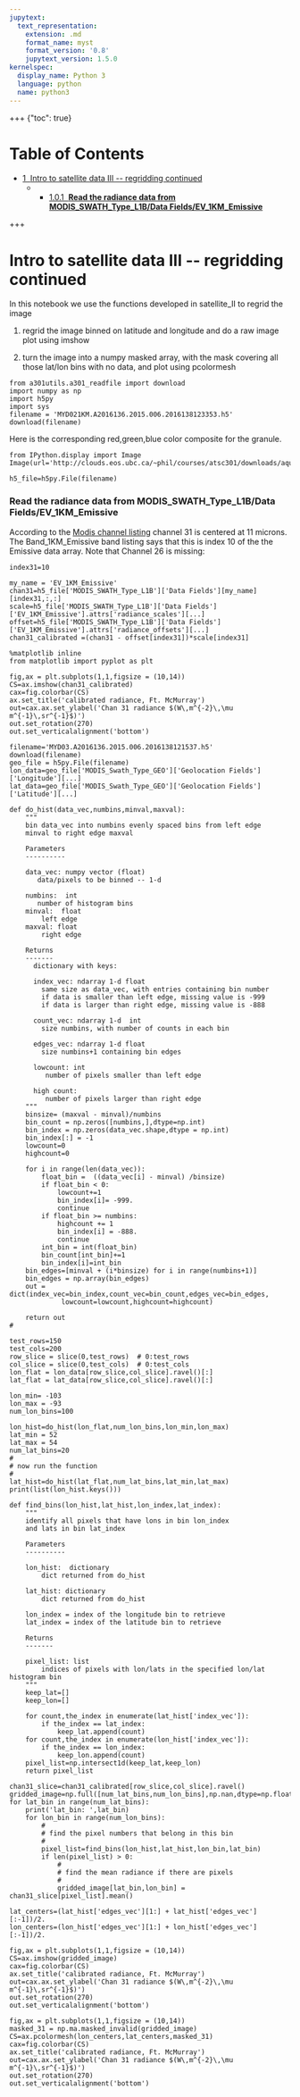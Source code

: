 ```yaml
---
jupytext:
  text_representation:
    extension: .md
    format_name: myst
    format_version: '0.8'
    jupytext_version: 1.5.0
kernelspec:
  display_name: Python 3
  language: python
  name: python3
---
```


+++ {"toc": true}

<h1>Table of Contents<span class="tocSkip"></span></h1>
<div class="toc"><ul class="toc-item"><li><span><a href="#Intro-to-satellite-data--III----regridding-continued" data-toc-modified-id="Intro-to-satellite-data--III----regridding-continued-1"><span class="toc-item-num">1&nbsp;&nbsp;</span>Intro to satellite data  III -- regridding continued</a></span><ul class="toc-item"><li><ul class="toc-item"><li><span><a href="#Read-the-radiance-data-from-MODIS_SWATH_Type_L1B/Data-Fields/EV_1KM_Emissive" data-toc-modified-id="Read-the-radiance-data-from-MODIS_SWATH_Type_L1B/Data-Fields/EV_1KM_Emissive-1.0.1"><span class="toc-item-num">1.0.1&nbsp;&nbsp;</span><strong>Read the radiance data from MODIS_SWATH_Type_L1B/Data Fields/EV_1KM_Emissive</strong></a></span></li></ul></li></ul></li></ul></div>

+++

# Intro to satellite data  III -- regridding continued

In this notebook we use the functions developed in satellite_II to regrid the image

1) regrid the image binned on latitude and longitude and do a
   raw image plot using imshow
   
2) turn the image into a numpy masked array, with the mask covering all those lat/lon bins with no data, and plot using pcolormesh
   

```{code-cell}
from a301utils.a301_readfile import download
import numpy as np
import h5py
import sys
filename = 'MYD021KM.A2016136.2015.006.2016138123353.h5'
download(filename)
```

Here is the corresponding red,green,blue color composite for the granule.

```{code-cell}
from IPython.display import Image
Image(url='http://clouds.eos.ubc.ca/~phil/courses/atsc301/downloads/aqua_136_2015.jpg',width=600)
```

```{code-cell}
h5_file=h5py.File(filename)
```

### **Read the radiance data from MODIS_SWATH_Type_L1B/Data Fields/EV_1KM_Emissive**

According to the [Modis channel listing](https://modis.gsfc.nasa.gov/about/specifications.php)
channel 31 is centered at 11 microns.  The Band_1KM_Emissive band listing says that this is index 10 of the the Emissive data array.  Note that Channel 26 is missing:

```{code-cell}
index31=10

my_name = 'EV_1KM_Emissive'
chan31=h5_file['MODIS_SWATH_Type_L1B']['Data Fields'][my_name][index31,:,:]
scale=h5_file['MODIS_SWATH_Type_L1B']['Data Fields']['EV_1KM_Emissive'].attrs['radiance_scales'][...]
offset=h5_file['MODIS_SWATH_Type_L1B']['Data Fields']['EV_1KM_Emissive'].attrs['radiance_offsets'][...]
chan31_calibrated =(chan31 - offset[index31])*scale[index31]
```

```{code-cell}
%matplotlib inline
from matplotlib import pyplot as plt
```

```{code-cell}
fig,ax = plt.subplots(1,1,figsize = (10,14))
CS=ax.imshow(chan31_calibrated)
cax=fig.colorbar(CS)
ax.set_title('calibrated radiance, Ft. McMurray')
out=cax.ax.set_ylabel('Chan 31 radiance $(W\,m^{-2}\,\mu m^{-1}\,sr^{-1}$)')
out.set_rotation(270)
out.set_verticalalignment('bottom')
```

```{code-cell}
filename='MYD03.A2016136.2015.006.2016138121537.h5'
download(filename)
geo_file = h5py.File(filename)
lon_data=geo_file['MODIS_Swath_Type_GEO']['Geolocation Fields']['Longitude'][...]
lat_data=geo_file['MODIS_Swath_Type_GEO']['Geolocation Fields']['Latitude'][...]
```

```{code-cell}
def do_hist(data_vec,numbins,minval,maxval):
    """
    bin data_vec into numbins evenly spaced bins from left edge
    minval to right edge maxval
    
    Parameters
    ----------
    
    data_vec: numpy vector (float)
       data/pixels to be binned -- 1-d
       
    numbins:  int
       number of histogram bins
    minval:  float
        left edge
    maxval: float
        right edge
        
    Returns
    -------
      dictionary with keys:
      
      index_vec: ndarray 1-d float
        same size as data_vec, with entries containing bin number
        if data is smaller than left edge, missing value is -999
        if data is larger than right edge, missing value is -888
        
      count_vec: ndarray 1-d  int
        size numbins, with number of counts in each bin
      
      edges_vec: ndarray 1-d float
        size numbins+1 containing bin edges
    
      lowcount: int
         number of pixels smaller than left edge
      
      high count: 
         number of pixels larger than right edge
    """
    binsize= (maxval - minval)/numbins
    bin_count = np.zeros([numbins,],dtype=np.int)
    bin_index = np.zeros(data_vec.shape,dtype = np.int)
    bin_index[:] = -1
    lowcount=0
    highcount=0 
   
    for i in range(len(data_vec)):
        float_bin =  ((data_vec[i] - minval) /binsize)
        if float_bin < 0:
            lowcount+=1
            bin_index[i]= -999.
            continue
        if float_bin >= numbins:
            highcount += 1
            bin_index[i] = -888.
            continue
        int_bin = int(float_bin)
        bin_count[int_bin]+=1
        bin_index[i]=int_bin
    bin_edges=[minval + (i*binsize) for i in range(numbins+1)]
    bin_edges = np.array(bin_edges)
    out = dict(index_vec=bin_index,count_vec=bin_count,edges_vec=bin_edges,
             lowcount=lowcount,highcount=highcount)
    
    return out
#
```

```{code-cell}
test_rows=150
test_cols=200
row_slice = slice(0,test_rows)  # 0:test_rows
col_slice = slice(0,test_cols)  # 0:test_cols
lon_flat = lon_data[row_slice,col_slice].ravel()[:]
lat_flat = lat_data[row_slice,col_slice].ravel()[:]

lon_min= -103
lon_max = -93
num_lon_bins=100

lon_hist=do_hist(lon_flat,num_lon_bins,lon_min,lon_max)
lat_min = 52
lat_max = 54
num_lat_bins=20
#
# now run the function
#
lat_hist=do_hist(lat_flat,num_lat_bins,lat_min,lat_max)
print(list(lon_hist.keys()))
```

```{code-cell}
def find_bins(lon_hist,lat_hist,lon_index,lat_index):
    """
    identify all pixels that have lons in bin lon_index
    and lats in bin lat_index
    
    Parameters
    ----------
    
    lon_hist:  dictionary
        dict returned from do_hist
        
    lat_hist: dictionary
        dict returned from do_hist
        
    lon_index = index of the longitude bin to retrieve
    lat_index = index of the latitude bin to retrieve
    
    Returns
    -------
    
    pixel_list: list
        indices of pixels with lon/lats in the specified lon/lat histogram bin
    """
    keep_lat=[]
    keep_lon=[]
   
    for count,the_index in enumerate(lat_hist['index_vec']):
        if the_index == lat_index:
            keep_lat.append(count)
    for count,the_index in enumerate(lon_hist['index_vec']):
        if the_index == lon_index:
            keep_lon.append(count)
    pixel_list=np.intersect1d(keep_lat,keep_lon)
    return pixel_list
```

```{code-cell}
chan31_slice=chan31_calibrated[row_slice,col_slice].ravel()
gridded_image=np.full([num_lat_bins,num_lon_bins],np.nan,dtype=np.float32)
for lat_bin in range(num_lat_bins):
    print('lat_bin: ',lat_bin)
    for lon_bin in range(num_lon_bins):
        #
        # find the pixel numbers that belong in this bin
        #
        pixel_list=find_bins(lon_hist,lat_hist,lon_bin,lat_bin)
        if len(pixel_list) > 0:
            #
            # find the mean radiance if there are pixels
            #
            gridded_image[lat_bin,lon_bin] = chan31_slice[pixel_list].mean()
```

```{code-cell}
lat_centers=(lat_hist['edges_vec'][1:] + lat_hist['edges_vec'][:-1])/2.
lon_centers=(lon_hist['edges_vec'][1:] + lon_hist['edges_vec'][:-1])/2.
```

```{code-cell}
fig,ax = plt.subplots(1,1,figsize = (10,14))
CS=ax.imshow(gridded_image)
cax=fig.colorbar(CS)
ax.set_title('calibrated radiance, Ft. McMurray')
out=cax.ax.set_ylabel('Chan 31 radiance $(W\,m^{-2}\,\mu m^{-1}\,sr^{-1}$)')
out.set_rotation(270)
out.set_verticalalignment('bottom')
```

```{code-cell}
fig,ax = plt.subplots(1,1,figsize = (10,14))
masked_31 = np.ma.masked_invalid(gridded_image)
CS=ax.pcolormesh(lon_centers,lat_centers,masked_31)
cax=fig.colorbar(CS)
ax.set_title('calibrated radiance, Ft. McMurray')
out=cax.ax.set_ylabel('Chan 31 radiance $(W\,m^{-2}\,\mu m^{-1}\,sr^{-1}$)')
out.set_rotation(270)
out.set_verticalalignment('bottom')
```

```{code-cell}

```
